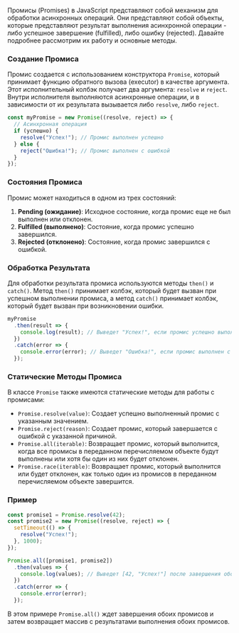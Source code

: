 Промисы (Promises) в JavaScript представляют собой механизм для обработки асинхронных операций. Они представляют собой объекты, которые представляют результат выполнения асинхронной операции - либо успешное завершение (fulfilled), либо ошибку (rejected). Давайте подробнее рассмотрим их работу и основные методы.

### Создание Промиса

Промис создается с использованием конструктора `Promise`, который принимает функцию обратного вызова (executor) в качестве аргумента. Этот исполнительный колбэк получает два аргумента: `resolve` и `reject`. Внутри исполнителя выполняются асинхронные операции, и в зависимости от их результата вызывается либо `resolve`, либо `reject`.

```javascript
const myPromise = new Promise((resolve, reject) => {
  // Асинхронная операция
  if (успешно) {
    resolve("Успех!"); // Промис выполнен успешно
  } else {
    reject("Ошибка!"); // Промис выполнен с ошибкой
  }
});
```

### Состояния Промиса

Промис может находиться в одном из трех состояний:

1. **Pending (ожидание)**: Исходное состояние, когда промис еще не был выполнен или отклонен.
2. **Fulfilled (выполнено)**: Состояние, когда промис успешно завершился.
3. **Rejected (отклонено)**: Состояние, когда промис завершился с ошибкой.

### Обработка Результата

Для обработки результата промиса используются методы `then()` и `catch()`. Метод `then()` принимает колбэк, который будет вызван при успешном выполнении промиса, а метод `catch()` принимает колбэк, который будет вызван при возникновении ошибки.

```javascript
myPromise
  .then(result => {
    console.log(result); // Выведет "Успех!", если промис успешно выполнен
  })
  .catch(error => {
    console.error(error); // Выведет "Ошибка!", если промис выполнен с ошибкой
  });
```

### Статические Методы Промиса

В классе `Promise` также имеются статические методы для работы с промисами:

- `Promise.resolve(value)`: Создает успешно выполненный промис с указанным значением.
- `Promise.reject(reason)`: Создает промис, который завершается с ошибкой с указанной причиной.
- `Promise.all(iterable)`: Возвращает промис, который выполнится, когда все промисы в переданном перечисляемом объекте будут выполнены или хотя бы один из них будет отклонен.
- `Promise.race(iterable)`: Возвращает промис, который выполнится или будет отклонен, как только один из промисов в переданном перечисляемом объекте завершится.

### Пример

```javascript
const promise1 = Promise.resolve(42);
const promise2 = new Promise((resolve, reject) => {
  setTimeout(() => {
    resolve("Успех!");
  }, 1000);
});

Promise.all([promise1, promise2])
  .then(values => {
    console.log(values); // Выведет [42, "Успех!"] после завершения обоих промисов
  })
  .catch(error => {
    console.error(error);
  });
```

В этом примере `Promise.all()` ждет завершения обоих промисов и затем возвращает массив с результатами выполнения обоих промисов.